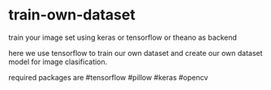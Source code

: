 # train-own-dataset
train your image set using keras or tensorflow or theano as backend

here we use tensorflow to train our own dataset and create our own dataset model for image clasification.

required packages are
    #tensorflow 
    #pillow
    #keras
    #opencv
    
